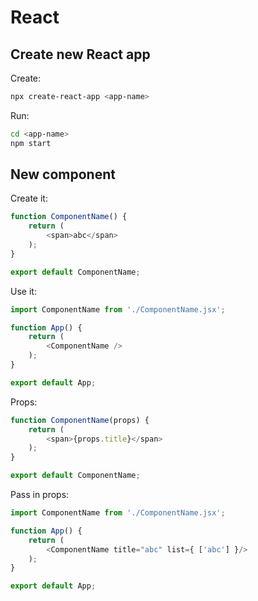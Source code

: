 # React

## Create new React app

Create:
```bash
npx create-react-app <app-name>
```

Run:
```bash
cd <app-name>
npm start
```

## New component

Create it:
```JavaScript
function ComponentName() {
    return (
        <span>abc</span>
    );
}

export default ComponentName;
```

Use it:
```JavaScript
import ComponentName from './ComponentName.jsx';

function App() {
    return (
        <ComponentName />
    );
}

export default App;
```

Props:
```JavaScript
function ComponentName(props) {
    return (
        <span>{props.title}</span>
    );
}

export default ComponentName;
```

Pass in props:
```JavaScript
import ComponentName from './ComponentName.jsx';

function App() {
    return (
        <ComponentName title="abc" list={ ['abc'] }/>
    );
}

export default App;
```
